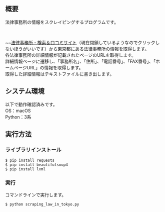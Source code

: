 ## 概要
法律事務所の情報をスクレイピングするプログラムです。

<br>

~~[法律事務所・検索＆口コミサイト](http://www.legal-findoffice.com/cat/all/tokyo/)（現在閉鎖しているようなのでクリックしないほうがいいです）から東京都にある法律事務所の情報を取得します。  
各法律事務所の詳細情報が記載されたページのURLを取得します。  
詳細情報ページに遷移し、「事務所名」、「住所」、「電話番号」、「FAX番号」、「ホームページURL」の情報を取得します。  
取得した詳細情報はテキストファイルに書き出します。



## システム環境
以下で動作確認済みです。  
OS：macOS  
Python：3系



## 実行方法
### ライブラリインストール
```
$ pip install requests
$ pip install beautifulsoup4
$ pip install lxml
```


### 実行
コマンドラインで実行します。
```
$ python scraping_law_in_tokyo.py
```
